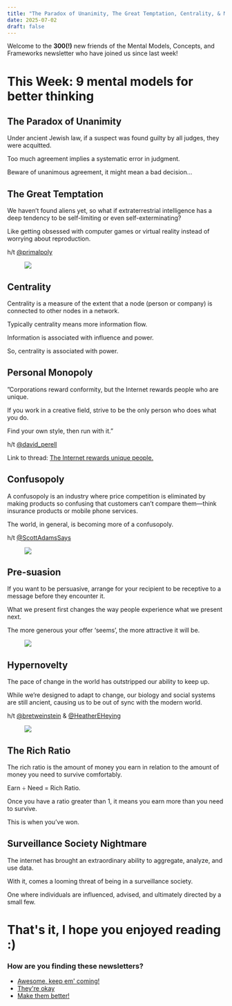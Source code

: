 ```yaml
---
title: "The Paradox of Unanimity, The Great Temptation, Centrality, & More"
date: 2025-07-02
draft: false
---
```


<p id="">Welcome to the <strong id="">300(!)</strong> new friends of the Mental Models, Concepts, and Frameworks newsletter who have joined us since last week!</p><h1 id="">This Week: 9 mental models for better thinking</h1><h2 id="">The Paradox of Unanimity</h2><p id="">Under ancient Jewish law, if a suspect was found guilty by all judges, they were acquitted.</p><p id="">Too much agreement implies a systematic error in judgment.</p><p id="">Beware of unanimous agreement, it might mean a bad decision…</p><h2 id="">The Great Temptation</h2><p id="">We haven’t found aliens yet, so what if extraterrestrial intelligence has a deep tendency to be self-limiting or even self-exterminating?</p><p id="">Like getting obsessed with computer games or virtual reality instead of worrying about reproduction.</p><p id="">h/t <a href="https://flight.beehiiv.net/v2/clicks/eyJhbGciOiJIUzI1NiIsInR5cCI6IkpXVCJ9.eyJ1cmwiOiJodHRwczovL3R3aXR0ZXIuY29tL3ByaW1hbHBvbHkiLCJwb3N0X2lkIjoiZTdkZTBjYTktMDljYi00ZTNkLWExOTEtNmUxNzIwOTk5YzcyIiwicHVibGljYXRpb25faWQiOiIxMzdkNWU4My05NTAzLTRkYjctYThjNC1mMzQxNWMyMDU1YWUiLCJ2aXNpdF90b2tlbiI6IjdjYjdiN2U1LTkxMjUtNDQyZi1iOGI4LTI3Y2RjMTUyYWRiYiIsImlhdCI6MTY3ODcwNTU5MS4zNiwiaXNzIjoib3JjaGlkIn0.dT0f5iOeEuosgo8Q_hWHwC54l4LF8qQ9qaVPh9ZPBkQ" target="_blank" id="">@primalpoly</a></p><figure class="w-richtext-figure-type-image w-richtext-align-center" data-rt-type="image" data-rt-align="center"><div><img src="https://uploads-ssl.webflow.com/63fd511e232de229bfe66c52/640fa99803a48c43948b6cf1_image.jpeg" id="" width="auto" height="auto" loading="auto"></div></figure><h2 id="">Centrality</h2><p id="">Centrality is a measure of the extent that a node (person or company) is connected to other nodes in a network.</p><p id="">Typically centrality means more information flow.</p><p id="">Information is associated with influence and power.</p><p id="">So, centrality is associated with power.</p><h2 id="">Personal Monopoly</h2><p id="">”Corporations reward conformity, but the Internet rewards people who are unique.</p><p id="">If you work in a creative field, strive to be the only person who does what you do.</p><p id="">Find your own style, then run with it.”</p><p id="">h/t <a href="https://flight.beehiiv.net/v2/clicks/eyJhbGciOiJIUzI1NiIsInR5cCI6IkpXVCJ9.eyJ1cmwiOiJodHRwczovL3R3aXR0ZXIuY29tL2RhdmlkX3BlcmVsbCIsInBvc3RfaWQiOiJlN2RlMGNhOS0wOWNiLTRlM2QtYTE5MS02ZTE3MjA5OTljNzIiLCJwdWJsaWNhdGlvbl9pZCI6IjEzN2Q1ZTgzLTk1MDMtNGRiNy1hOGM0LWYzNDE1YzIwNTVhZSIsInZpc2l0X3Rva2VuIjoiN2NiN2I3ZTUtOTEyNS00NDJmLWI4YjgtMjdjZGMxNTJhZGJiIiwiaWF0IjoxNjc4NzA1NTkxLjM2LCJpc3MiOiJvcmNoaWQifQ.EDB36LkNjyAiwYGFAoPA8wA6xPJ-ratQx96jybWssoY" target="_blank" id="">@david_perell</a></p><p id="">Link to thread: <a href="https://flight.beehiiv.net/v2/clicks/eyJhbGciOiJIUzI1NiIsInR5cCI6IkpXVCJ9.eyJ1cmwiOiJodHRwczovL3R3aXR0ZXIuY29tL2RhdmlkX3BlcmVsbC9zdGF0dXMvMTI1OTUzOTAwNTA5NzQyNjk0NCIsInBvc3RfaWQiOiJlN2RlMGNhOS0wOWNiLTRlM2QtYTE5MS02ZTE3MjA5OTljNzIiLCJwdWJsaWNhdGlvbl9pZCI6IjEzN2Q1ZTgzLTk1MDMtNGRiNy1hOGM0LWYzNDE1YzIwNTVhZSIsInZpc2l0X3Rva2VuIjoiN2NiN2I3ZTUtOTEyNS00NDJmLWI4YjgtMjdjZGMxNTJhZGJiIiwiaWF0IjoxNjc4NzA1NTkxLjM2LCJpc3MiOiJvcmNoaWQifQ.IucZgLdXkoTD-TSAQjwT-0kGgw-pD-D6yRD-w-TnggE" target="_blank" id="">The Internet rewards unique people.</a></p><h2 id="">Confusopoly</h2><p id="">A confusopoly is an industry where price competition is eliminated by making products so confusing that customers can’t compare them—think insurance products or mobile phone services.</p><p id="">The world, in general, is becoming more of a confusopoly.</p><p id="">h/t <a href="https://flight.beehiiv.net/v2/clicks/eyJhbGciOiJIUzI1NiIsInR5cCI6IkpXVCJ9.eyJ1cmwiOiJodHRwczovL3R3aXR0ZXIuY29tL1Njb3R0QWRhbXNTYXlzIiwicG9zdF9pZCI6ImU3ZGUwY2E5LTA5Y2ItNGUzZC1hMTkxLTZlMTcyMDk5OWM3MiIsInB1YmxpY2F0aW9uX2lkIjoiMTM3ZDVlODMtOTUwMy00ZGI3LWE4YzQtZjM0MTVjMjA1NWFlIiwidmlzaXRfdG9rZW4iOiI3Y2I3YjdlNS05MTI1LTQ0MmYtYjhiOC0yN2NkYzE1MmFkYmIiLCJpYXQiOjE2Nzg3MDU1OTEuMzYsImlzcyI6Im9yY2hpZCJ9.gxpZm3Z9MfwdO3HQczFlNWAu_c4cJIn_M7T71BVkrkM" target="_blank" id="">@ScottAdamsSays</a></p><figure class="w-richtext-figure-type-image w-richtext-align-center" data-rt-type="image" data-rt-align="center"><div><img src="https://uploads-ssl.webflow.com/63fd511e232de229bfe66c52/640fa9981f1bfe8db6637d93_image.jpeg" id="" width="auto" height="auto" loading="auto"></div></figure><h2 id="">Pre-suasion</h2><p id="">If you want to be persuasive, arrange for your recipient to be receptive to a message before they encounter it.</p><p id="">What we present first changes the way people experience what we present next.</p><p id="">The more generous your offer ‘seems’, the more attractive it will be.</p><figure class="w-richtext-figure-type-image w-richtext-align-center" data-rt-type="image" data-rt-align="center"><div><img src="https://uploads-ssl.webflow.com/63fd511e232de229bfe66c52/640fa998214814590dd596ce_image.jpeg" id="" width="auto" height="auto" loading="auto"></div></figure><h2 id="">Hypernovelty</h2><p id="">The pace of change in the world has outstripped our ability to keep up.</p><p id="">While we’re designed to adapt to change, our biology and social systems are still ancient, causing us to be out of sync with the modern world.</p><p id="">h/t <a href="https://flight.beehiiv.net/v2/clicks/eyJhbGciOiJIUzI1NiIsInR5cCI6IkpXVCJ9.eyJ1cmwiOiJodHRwczovL3R3aXR0ZXIuY29tL0JyZXRXZWluc3RlaW4iLCJwb3N0X2lkIjoiZTdkZTBjYTktMDljYi00ZTNkLWExOTEtNmUxNzIwOTk5YzcyIiwicHVibGljYXRpb25faWQiOiIxMzdkNWU4My05NTAzLTRkYjctYThjNC1mMzQxNWMyMDU1YWUiLCJ2aXNpdF90b2tlbiI6IjdjYjdiN2U1LTkxMjUtNDQyZi1iOGI4LTI3Y2RjMTUyYWRiYiIsImlhdCI6MTY3ODcwNTU5MS4zNjEsImlzcyI6Im9yY2hpZCJ9.odfWpXPux1HRaL2WWefK5zZBUYN7m4X_3sA1tlR9V_k" target="_blank" id="">@bretweinstein</a> &amp; <a href="https://flight.beehiiv.net/v2/clicks/eyJhbGciOiJIUzI1NiIsInR5cCI6IkpXVCJ9.eyJ1cmwiOiJodHRwczovL3R3aXR0ZXIuY29tL0hlYXRoZXJFSGV5aW5nIiwicG9zdF9pZCI6ImU3ZGUwY2E5LTA5Y2ItNGUzZC1hMTkxLTZlMTcyMDk5OWM3MiIsInB1YmxpY2F0aW9uX2lkIjoiMTM3ZDVlODMtOTUwMy00ZGI3LWE4YzQtZjM0MTVjMjA1NWFlIiwidmlzaXRfdG9rZW4iOiI3Y2I3YjdlNS05MTI1LTQ0MmYtYjhiOC0yN2NkYzE1MmFkYmIiLCJpYXQiOjE2Nzg3MDU1OTEuMzYxLCJpc3MiOiJvcmNoaWQifQ.D5wuuuiSAIEJcDh3VJ0u__-jlBcV5pPDekycAz1_SPI" target="_blank" id="">@HeatherEHeying</a></p><figure class="w-richtext-figure-type-image w-richtext-align-center" data-rt-type="image" data-rt-align="center"><div><img src="https://uploads-ssl.webflow.com/63fd511e232de229bfe66c52/640fa9988b6f3ddae4ae4910_image.jpeg" id="" width="auto" height="auto" loading="auto"></div></figure><h2 id="">The Rich Ratio</h2><p id="">The rich ratio is the amount of money you earn in relation to the amount of money you need to survive comfortably.</p><p id="">Earn ÷ Need = Rich Ratio.</p><p id="">Once you have a ratio greater than 1, it means you earn more than you need to survive.</p><p id="">This is when you’ve won.</p><h2 id="">Surveillance Society Nightmare</h2><p id="">The internet has brought an extraordinary ability to aggregate, analyze, and use data.</p><p id="">With it, comes a looming threat of being in a surveillance society.</p><p id="">One where individuals are influenced, advised, and ultimately directed by a small few.</p><h1 id="">That's it, I hope you enjoyed reading :)</h1><h3 id="">How are you finding these newsletters?</h3><ul id=""><li id=""><a href="https://alexbrogan.beehiiv.com/login" target="_blank" id="">Awesome, keep em' coming!</a></li><li id=""><a href="https://alexbrogan.beehiiv.com/login" target="_blank" id="">They're okay</a></li><li id=""><a href="https://alexbrogan.beehiiv.com/login" target="_blank" id="">Make them better!</a></li></ul><p>‍</p>